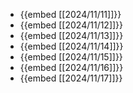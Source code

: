 - {{embed [[2024/11/11]]}}
- {{embed [[2024/11/12]]}}
- {{embed [[2024/11/13]]}}
- {{embed [[2024/11/14]]}}
- {{embed [[2024/11/15]]}}
- {{embed [[2024/11/16]]}}
- {{embed [[2024/11/17]]}}
